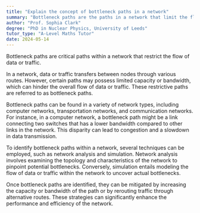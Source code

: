```yaml
---
title: "Explain the concept of bottleneck paths in a network"
summary: "Bottleneck paths are the paths in a network that limit the flow of data or traffic."
author: "Prof. Sophia Clark"
degree: "PhD in Nuclear Physics, University of Leeds"
tutor_type: "A-Level Maths Tutor"
date: 2024-05-14
---
```


Bottleneck paths are critical paths within a network that restrict the flow of data or traffic.

In a network, data or traffic transfers between nodes through various routes. However, certain paths may possess limited capacity or bandwidth, which can hinder the overall flow of data or traffic. These restrictive paths are referred to as bottleneck paths.

Bottleneck paths can be found in a variety of network types, including computer networks, transportation networks, and communication networks. For instance, in a computer network, a bottleneck path might be a link connecting two switches that has a lower bandwidth compared to other links in the network. This disparity can lead to congestion and a slowdown in data transmission.

To identify bottleneck paths within a network, several techniques can be employed, such as network analysis and simulation. Network analysis involves examining the topology and characteristics of the network to pinpoint potential bottlenecks. Conversely, simulation entails modeling the flow of data or traffic within the network to uncover actual bottlenecks.

Once bottleneck paths are identified, they can be mitigated by increasing the capacity or bandwidth of the path or by rerouting traffic through alternative routes. These strategies can significantly enhance the performance and efficiency of the network.
    